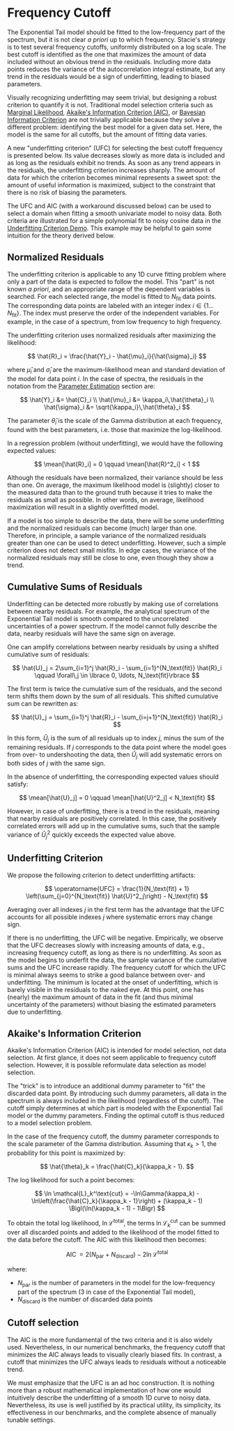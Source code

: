 # Frequency Cutoff

The Exponential Tail model should be fitted to the low-frequency part of the spectrum,
but it is not clear *a priori* up to which frequency.
Stacie's strategy is to test several frequency cutoffs, uniformly distributed on a log scale.
The best cutoff is identified as the one
that maximizes the amount of data included without an obvious trend in the residuals.
Including more data points reduces the variance of the autocorrelation integral estimate,
but any trend in the residuals would be a sign of underfitting, leading to biased parameters.

Visually recognizing underfitting may seem trivial,
but designing a robust criterion to quantify it is not.
Traditional model selection criteria such as
[Marginal Likelihood](https://en.wikipedia.org/wiki/Marginal_likelihood),
[Akaike's Information Criterion (AIC)](https://en.wikipedia.org/wiki/Akaike_information_criterion),
or [Bayesian Information Criterion](https://en.wikipedia.org/wiki/Bayesian_information_criterion)
are not trivially applicable because they solve a different problem:
identifying the best model for a given data set.
Here, the model is the same for all cutoffs, but the amount of fitting data varies.

A new "underfitting criterion" (UFC) for selecting the best cutoff frequency is presented below.
Its value decreases slowly as more data is included and as long as the residuals exhibit no trends.
As soon as any trend appears in the residuals, the underfitting criterion increases sharply.
The amount of data for which the criterion becomes minimal represents a sweet spot:
the amount of useful information is maximized,
subject to the constraint that there is no risk of biasing the parameters.

The UFC and AIC (with a workaround discussed below) can be used to select a domain
when fitting a smooth univariate model to noisy data.
Both criteria are illustrated for a simple polynomial fit to noisy cosine data
in the [Underfitting Criterion Demo](../../examples/underfitting_criterion.py).
This example may be helpful to gain some intuition for the theory derived below.

## Normalized Residuals

The underfitting criterion is applicable to any 1D curve fitting problem
where only a part of the data is expected to follow the model.
This "part" is not known *a priori*,
and an appropriate range of the dependent variables is searched.
For each selected range, the model is fitted to $N_\text{fit}$ data points.
The corresponding data points are labeled with an integer index $i \in \{1 \ldots N_\text{fit}\}$.
The index must preserve the order of the independent variables.
For example, in the case of a spectrum, from low frequency to high frequency.

The underfitting criterion uses normalized residuals after maximizing the likelihood:

$$
    \hat{R}_i = \frac{\hat{Y}_i - \hat{\mu}_i}{\hat{\sigma}_i}
$$

where $\hat{\mu}_i$ and $\hat{\sigma}_i$
are the maximum-likelihood mean and standard deviation of the model for data point $i$.
In the case of spectra, the residuals in the notation from the
[Parameter Estimation](model.md) section are:

$$
  \hat{Y}_i &= \hat{C}_i
  \\
  \hat{\mu}_i &= \kappa_i\,\hat{\theta}_i
  \\
  \hat{\sigma}_i &= \sqrt{\kappa_i}\,\hat{\theta}_i
$$

The parameter $\hat{\theta}_i$ is the scale of the Gamma distribution at each frequency,
found with the best parameters, i.e. those that maximize the log-likelihood.

In a regression problem (without underfitting), we would have the following expected values:

$$
    \mean[\hat{R}_i] = 0 \qquad \mean[\hat{R}^2_i] < 1
$$

Although the residuals have been normalized, their variance should be less than one.
On average,
the maximum likelihood model is (slightly) closer to the measured data than to the ground truth
because it tries to make the residuals as small as possible.
In other words, on average, likelihood maximization will result in a slightly overfitted model.

If a model is too simple to describe the data,
there will be some underfitting and the normalized residuals can become (much) larger than one.
Therefore, in principle, a sample variance of the normalized residuals
greater than one can be used to detect underfitting.
However, such a simple criterion does not detect small misfits.
In edge cases, the variance of the normalized residuals may still be close to one,
even though they show a trend.

## Cumulative Sums of Residuals

Underfitting can be detected more robustly by
making use of correlations between nearby residuals.
For example, the analytical spectrum of the Exponential Tail model is smooth
compared to the uncorrelated uncertainties of a power spectrum.
If the model cannot fully describe the data,
nearby residuals will have the same sign on average.

One can amplify correlations between nearby residuals
by using a shifted cumulative sum of residuals:

$$
    \hat{U}_j
        = 2\sum_{i=1}^j \hat{R}_i - \sum_{i=1}^{N_\text{fit}} \hat{R}_i
           \qquad \forall\,j \in \lbrace 0, \ldots, N_\text{fit}\rbrace
$$

The first term is twice the cumulative sum of the residuals,
and the second term shifts them down by the sum of all residuals.
This shifted cumulative sum can be rewritten as:

$$
    \hat{U}_j
        = \sum_{i=1}^j \hat{R}_i - \sum_{i=j+1}^{N_\text{fit}} \hat{R}_i
$$

In this form, $\hat{U}_j$ is the sum of all residuals up to index $j$,
minus the sum of the remaining residuals.
If $j$ corresponds to the data point where the model goes from over- to undershooting the data,
then $\hat{U}_j$ will add systematic errors on both sides of $j$ with the same sign.

In the absence of underfitting, the corresponding expected values should satisfy:

$$
    \mean[\hat{U}_j] = 0 \qquad \mean[\hat{U}^2_j] < N_\text{fit}
$$

However, in case of underfitting, there is a trend in the residuals,
meaning that nearby residuals are positively correlated.
In this case, the positively correlated errors will add up in the cumulative sums,
such that the sample variance of $\hat{U}^2_j$ quickly exceeds the expected value above.

## Underfitting Criterion

We propose the following criterion to detect underfitting artifacts:

$$
    \operatorname{UFC}
        = \frac{1}{N_\text{fit} + 1}
          \left(\sum_{j=0}^{N_\text{fit}} \hat{U}^2_j\right)
          - N_\text{fit}
$$

Averaging over all indexes $j$ in the first term has the advantage that the UFC accounts for
all possible indexes $j$ where systematic errors may change sign.

If there is no underfitting, the UFC will be negative.
Empirically, we observe that the UFC decreases slowly with increasing amounts of data,
e.g., increasing frequency cutoff,
as long as there is no underfitting.
As soon as the model begins to underfit the data,
the sample variance of the cumulative sums and the UFC increase rapidly.
The frequency cutoff for which the UFC is minimal
always seems to strike a good balance between over- and underfitting.
The minimum is located at the onset of underfitting,
which is barely visible in the residuals to the naked eye.
At this point, one has (nearly) the maximum amount of data in the fit
(and thus minimal uncertainty of the parameters)
without biasing the estimated parameters due to underfitting.

## Akaike's Information Criterion

Akaike's Information Criterion (AIC) is intended for model selection, not data selection.
At first glance, it does not seem applicable to frequency cutoff selection.
However, it is possible reformulate data selection as model selection.

The "trick" is to introduce an additional dummy parameter to "fit" the discarded data point.
By introducing such dummy parameters,
all data in the spectrum is always included in the likelihood (regardless of the cutoff).
The cutoff simply determines at which part is modeled
with the Exponential Tail model or the dummy parameters.
Finding the optimal cutoff is thus reduced to a model selection problem.

In the case of the frequency cutoff,
the dummy parameter corresponds to the scale parameter of the Gamma distribution.
Assuming that $\kappa_k > 1$, the probability for this point is maximized by:

$$
    \hat{\theta}_k = \frac{\hat{C}_k}{\kappa_k - 1}.
$$

The log likelihood for such a point becomes:

$$
    \ln \mathcal{L}_k^\text{cut} =
        -\ln\Gamma(\kappa_k)
        - \ln\left(\frac{\hat{C}_k}{\kappa_k - 1}\right)
        + (\kappa_k - 1) \Bigl(\ln(\kappa_k - 1) - 1\Bigr)
$$

To obtain the total log likelihood, $\ln\mathcal{L}^\text{total}$,
the terms $\ln \mathcal{L}_k^\text{cut}$ can be summed over all discarded points
and added to the likelihood of the model fitted to the data before the cutoff.
The AIC with this likelihood then becomes:

$$
    \operatorname{AIC}
    = 2 (N_\text{par} + N_\text{discard}) - 2 \ln\mathcal{L}^\text{total}
$$

where:

- $N_\text{par}$ is the number of parameters in the model for the low-frequency part of the spectrum
  (3 in case of the Exponential Tail model),
- $N_\text{discard}$ is the number of discarded data points

## Cutoff selection

The AIC is the more fundamental of the two criteria and it is also widely used.
Nevertheless, in our numerical benchmarks,
the frequency cutoff that minimizes the AIC always leads to visually clearly biased fits.
In contrast, a cutoff that minimizes the UFC always leads to residuals without a noticeable trend.

We must emphasize that the UFC is an ad hoc construction.
It is nothing more than a robust mathematical implementation
of how one would intuitively describe the underfitting of a smooth 1D curve to noisy data.
Nevertheless, its use is well justified by its practical utility,
its simplicity, its effectiveness in our benchmarks,
and the complete absence of manually tunable settings.
